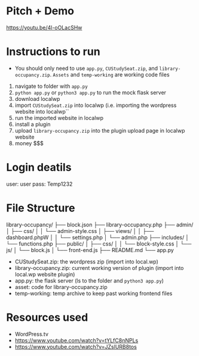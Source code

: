 # Pitch + Demo
https://youtu.be/4l-oOLacSHw

# Instructions to run
- You should only need to use ``app.py``, ``CUStudySeat.zip``, and ``library-occupancy.zip``. ``Assets`` and ``temp-working`` are working code files 
1) navigate to folder with ``app.py``
2) ``python app.py`` or ``python3 app.py`` to run the mock flask server
3) download localwp
4) import ``CUStudySeat.zip`` into localwp (i.e. importing the wordpress website into localwp``
5) run the imported website in localwp
6) install a plugin
7) upload ``library-occupancy.zip`` into the plugin upload page in localwp website
8) money $$$

# Login deatils
user: user
pass: Temp1232

# File Structure
library-occupancy/
├── block.json
├── library-occupancy.php 
├── admin/
│   ├── css/
│   │   └── admin-style.css
│   ├── views/
│   │   ├── dashboard.phpW
│   │   └── settings.php
│   └── admin.php
├── includes/
│   └── functions.php
├── public/
│   ├── css/
│   │   └── block-style.css
│   └── js/
│       └── block.js
│       └── front-end.js
├── README.md
└── app.py 

- CUStudySeat.zip: the wordpress zip (import into local.wp)
- library-occupancy.zip: current working version of plugin (import into local.wp website plugin)
- app.py: the flask server (ls to the folder and ``python3 app.py``)
- asset: code for library-occupancy.zip 
- temp-working: temp archive to keep past working frontend files

# Resources used
- WordPress.tv 
- https://www.youtube.com/watch?v=tYLfC8nNPLs
- https://www.youtube.com/watch?v=JZslURB8tos
